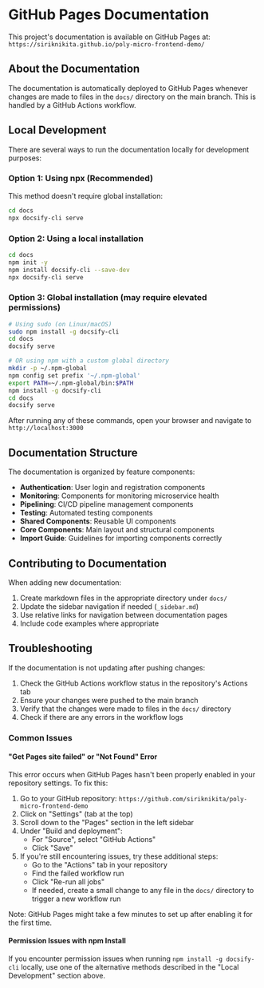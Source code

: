 # GitHub Pages Documentation

This project's documentation is available on GitHub Pages at:
`https://siriknikita.github.io/poly-micro-frontend-demo/`

## About the Documentation

The documentation is automatically deployed to GitHub Pages whenever changes are made to files in
the `docs/` directory on the main branch. This is handled by a GitHub Actions workflow.

## Local Development

There are several ways to run the documentation locally for development purposes:

### Option 1: Using npx (Recommended)

This method doesn't require global installation:

```bash
cd docs
npx docsify-cli serve
```

### Option 2: Using a local installation

```bash
cd docs
npm init -y
npm install docsify-cli --save-dev
npx docsify-cli serve
```

### Option 3: Global installation (may require elevated permissions)

```bash
# Using sudo (on Linux/macOS)
sudo npm install -g docsify-cli
cd docs
docsify serve

# OR using npm with a custom global directory
mkdir -p ~/.npm-global
npm config set prefix '~/.npm-global'
export PATH=~/.npm-global/bin:$PATH
npm install -g docsify-cli
cd docs
docsify serve
```

After running any of these commands, open your browser and navigate to `http://localhost:3000`

## Documentation Structure

The documentation is organized by feature components:

- **Authentication**: User login and registration components
- **Monitoring**: Components for monitoring microservice health
- **Pipelining**: CI/CD pipeline management components
- **Testing**: Automated testing components
- **Shared Components**: Reusable UI components
- **Core Components**: Main layout and structural components
- **Import Guide**: Guidelines for importing components correctly

## Contributing to Documentation

When adding new documentation:

1. Create markdown files in the appropriate directory under `docs/`
2. Update the sidebar navigation if needed (`_sidebar.md`)
3. Use relative links for navigation between documentation pages
4. Include code examples where appropriate

## Troubleshooting

If the documentation is not updating after pushing changes:

1. Check the GitHub Actions workflow status in the repository's Actions tab
2. Ensure your changes were pushed to the main branch
3. Verify that the changes were made to files in the `docs/` directory
4. Check if there are any errors in the workflow logs

### Common Issues

#### "Get Pages site failed" or "Not Found" Error

This error occurs when GitHub Pages hasn't been properly enabled in your repository settings. To fix
this:

1. Go to your GitHub repository: `https://github.com/siriknikita/poly-micro-frontend-demo`
2. Click on "Settings" (tab at the top)
3. Scroll down to the "Pages" section in the left sidebar
4. Under "Build and deployment":
   - For "Source", select "GitHub Actions"
   - Click "Save"
5. If you're still encountering issues, try these additional steps:
   - Go to the "Actions" tab in your repository
   - Find the failed workflow run
   - Click "Re-run all jobs"
   - If needed, create a small change to any file in the `docs/` directory to trigger a new workflow
     run

Note: GitHub Pages might take a few minutes to set up after enabling it for the first time.

#### Permission Issues with npm Install

If you encounter permission issues when running `npm install -g docsify-cli` locally, use one of the
alternative methods described in the "Local Development" section above.
